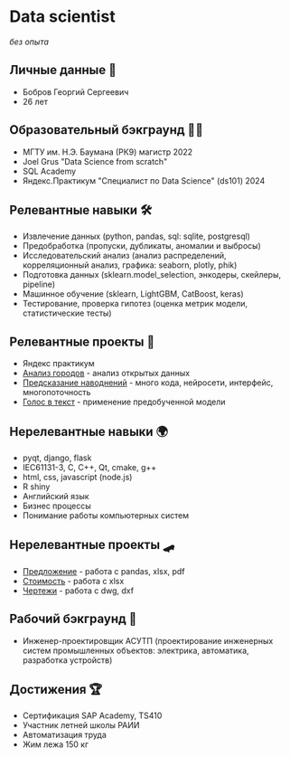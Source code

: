 # Data scientist

*без опыта*

## Личные данные 👦
- Бобров Георгий Сергеевич
- 26 лет

## Образовательный бэкграунд 👩‍🎓
- МГТУ им. Н.Э. Баумана (РК9) магистр 2022
- Joel Grus "Data Science from scratch"
- SQL Academy
- Яндекс.Практикум "Специалист по Data Science" (ds101) 2024

## Релевантные навыки 🛠
- Извлечение данных (python, pandas, sql: sqlite, postgresql)
- Предобработка (пропуски, дубликаты, аномалии и выбросы)
- Исследовательский анализ (анализ распределений, корреляционный анализ, графика: seaborn, plotly, phik)
- Подготовка данных (sklearn.model_selection, энкодеры, скейлеры, pipeline)
- Машинное обучение (sklearn, LightGBM, CatBoost, keras)
- Тестирование, проверка гипотез (оценка метрик модели, статистические тесты)

## Релевантные проекты 🏢
- Яндекс практикум
- [Анализ городов](https://github.com/BGSs2019/data_science_practice/blob/main/s1_cities_analyses.ipynb) - анализ открытых данных
- [Предсказание наводнений](https://github.com/BGSs2019/flood_prediction) - много кода, нейросети, интерфейс, многопоточность
- [Голос в текст](https://github.com/BGSs2019/STT_vosk_speech_transcript) - применение предобученной модели

## Нерелевантные навыки 🌍
- pyqt, django, flask
- IEC61131-3, C, C++, Qt, cmake, g++
- html, css, javascript (node.js)
- R shiny
- Английский язык
- Бизнес процессы
- Понимание работы компьютерных систем

## Нерелевантные проекты 🛹
- [Предложение](https://github.com/BGSs2019/com_offer) - работа с pandas, xlsx, pdf
- [Стоимость](https://github.com/BGSs2019/putaprice) - работа с xlsx
- [Чертежи](https://github.com/BGSs2019/dwg_dxf2pdf) - работа с dwg, dxf

## Рабочий бэкграунд 💼
- Инженер-проектировщик АСУТП (проектирование инженерных систем промышленных объектов: электрика, автоматика, разработка устройств)

## Достижения 🏆
- Сертификация SAP Academy, TS410
- Участник летней школы РАИИ
- Автоматизация труда
- Жим лежа 150 кг